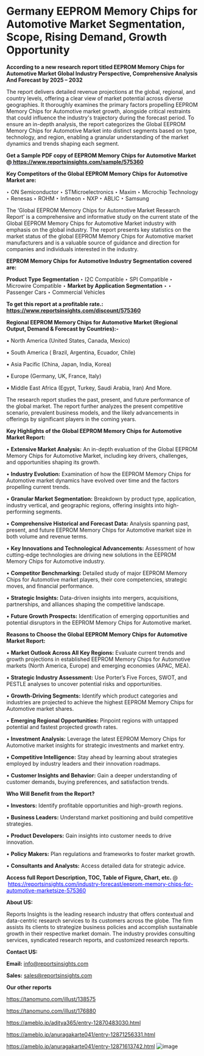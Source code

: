 # Germany EEPROM Memory Chips for Automotive Market Segmentation, Scope, Rising Demand, Growth Opportunity 

<strong>According to a new research report titled EEPROM Memory Chips for Automotive Market Global Industry Perspective, Comprehensive Analysis And Forecast by 2025 – 2032</strong>

The report delivers detailed revenue projections at the global, regional, and country levels, offering a clear view of market potential across diverse geographies. It thoroughly examines the primary factors propelling EEPROM Memory Chips for Automotive market growth, alongside critical restraints that could influence the industry's trajectory during the forecast period. To ensure an in-depth analysis, the report categorizes the Global EEPROM Memory Chips for Automotive Market into distinct segments based on type, technology, and region, enabling a granular understanding of the market dynamics and trends shaping each segment.

<strong>Get a Sample PDF copy of EEPROM Memory Chips for Automotive Market </strong><strong>@<a href=https://www.reportsinsights.com/sample/575360 style=color:#0000ff;> https://www.reportsinsights.com/sample/575360</a></strong></font>

<strong>Key Competitors of the Global EEPROM Memory Chips for Automotive Market are:</strong>

‣ ON Semiconductor
‣ STMicroelectronics
‣ Maxim
‣ Microchip Technology
‣ Renesas
‣ ROHM
‣ Infineon
‣ NXP
‣ ABLIC
‣ Samsung

The ‘Global EEPROM Memory Chips for Automotive Market Research Report’ is a comprehensive and informative study on the current state of the Global EEPROM Memory Chips for Automotive Market industry with emphasis on the global industry. The report presents key statistics on the market status of the global EEPROM Memory Chips for Automotive market manufacturers and is a valuable source of guidance and direction for companies and individuals interested in the industry.

<strong>EEPROM Memory Chips for Automotive Industry Segmentation covered are:</strong>

<strong>Product Type Segmentation</strong>
‣
I2C Compatible
‣ SPI Compatible
‣ Microwire Compatible
‣ 
<strong>Market by Application Segmentation</strong>
‣
‣  Passenger Cars
‣ Commercial Vehicles

<strong>To get this report at a profitable rate.: <a href=https://www.reportsinsights.com/discount/575360 style=color:#0000ff;>https://www.reportsinsights.com/discount/575360</a></strong></font>

<strong>Regional EEPROM Memory Chips for Automotive Market (Regional Output, Demand &amp; Forecast by Countries):-</strong>

• North America (United States, Canada, Mexico)

• South America ( Brazil, Argentina, Ecuador, Chile)

• Asia Pacific (China, Japan, India, Korea)

• Europe (Germany, UK, France, Italy)

• Middle East Africa (Egypt, Turkey, Saudi Arabia, Iran) And More.

The research report studies the past, present, and future performance of the global market. The report further analyzes the present competitive scenario, prevalent business models, and the likely advancements in offerings by significant players in the coming years.

<strong>Key Highlights of the Global EEPROM Memory Chips for Automotive Market Report:</strong>

• <strong>Extensive Market Analysis:</strong> An in-depth evaluation of the Global EEPROM Memory Chips for Automotive Market, including key drivers, challenges, and opportunities shaping its growth.

• <strong>Industry Evolution:</strong> Examination of how the EEPROM Memory Chips for Automotive market dynamics have evolved over time and the factors propelling current trends.

• <strong>Granular Market Segmentation:</strong> Breakdown by product type, application, industry vertical, and geographic regions, offering insights into high-performing segments.

• <strong>Comprehensive Historical and Forecast Data:</strong> Analysis spanning past, present, and future EEPROM Memory Chips for Automotive market size in both volume and revenue terms.

• <strong>Key Innovations and Technological Advancements:</strong> Assessment of how cutting-edge technologies are driving new solutions in the EEPROM Memory Chips for Automotive industry.

• <strong>Competitor Benchmarking:</strong> Detailed study of major EEPROM Memory Chips for Automotive market players, their core competencies, strategic moves, and financial performance.

• <strong>Strategic Insights:</strong> Data-driven insights into mergers, acquisitions, partnerships, and alliances shaping the competitive landscape.

• <strong>Future Growth Prospects:</strong> Identification of emerging opportunities and potential disruptors in the EEPROM Memory Chips for Automotive market.

<strong>Reasons to Choose the Global EEPROM Memory Chips for Automotive Market Report:</strong>

• <strong>Market Outlook Across All Key Regions:</strong> Evaluate current trends and growth projections in established EEPROM Memory Chips for Automotive markets (North America, Europe) and emerging economies (APAC, MEA).

• <strong>Strategic Industry Assessment:</strong> Use Porter’s Five Forces, SWOT, and PESTLE analyses to uncover potential risks and opportunities.

• <strong>Growth-Driving Segments:</strong> Identify which product categories and industries are projected to achieve the highest EEPROM Memory Chips for Automotive market shares.

• <strong>Emerging Regional Opportunities:</strong> Pinpoint regions with untapped potential and fastest projected growth rates.

• <strong>Investment Analysis:</strong> Leverage the latest EEPROM Memory Chips for Automotive market insights for strategic investments and market entry.

• <strong>Competitive Intelligence:</strong> Stay ahead by learning about strategies employed by industry leaders and their innovation roadmaps.

• <strong>Customer Insights and Behavior:</strong> Gain a deeper understanding of customer demands, buying preferences, and satisfaction trends.

<strong>Who Will Benefit from the Report?</strong>

• <strong>Investors:</strong> Identify profitable opportunities and high-growth regions.

• <strong>Business Leaders:</strong> Understand market positioning and build competitive strategies.

• <strong>Product Developers:</strong> Gain insights into customer needs to drive innovation.

• <strong>Policy Makers:</strong> Plan regulations and frameworks to foster market growth.

• <strong>Consultants and Analysts:</strong> Access detailed data for strategic advice.
</ul>
<strong>Access full Report Description, TOC, Table of Figure, Chart, etc. </strong>@  <a href=https://reportsinsights.com/industry-forecast/eeprom-memory-chips-for-automotive-marketsize-575360 style=color:#0000ff;>https://reportsinsights.com/industry-forecast/eeprom-memory-chips-for-automotive-marketsize-575360</a></font>

<strong><strong>About US</strong>:</strong>

Reports Insights is the leading research industry that offers contextual and data-centric research services to its customers across the globe. The firm assists its clients to strategize business policies and accomplish sustainable growth in their respective market domain. The industry provides consulting services, syndicated research reports, and customized research reports.

<strong>Contact US:</strong>

<p class=""""><b>Email:</b> <a href=mailto:info@reportsinsights.com>info@reportsinsights.com</a></p>
<p class=""""><b>Sales:</b> <a href=mailto:sales@reportsinsights.com>sales@reportsinsights.com</a></p>

<strong>Our other reports</strong>

<a href=https://tanomuno.com/illust/138575>https://tanomuno.com/illust/138575</a>

<a href=https://tanomuno.com/illust/176880>https://tanomuno.com/illust/176880</a>

<a href=https://ameblo.jp/aditya365/entry-12870483030.html>https://ameblo.jp/aditya365/entry-12870483030.html</a>

<a href=https://ameblo.jp/anuragakarte041/entry-12871256331.html>https://ameblo.jp/anuragakarte041/entry-12871256331.html</a>

<a href=https://ameblo.jp/anuragakarte041/entry-12871613742.html>https://ameblo.jp/anuragakarte041/entry-12871613742.html</a>
![image](https://github.com/user-attachments/assets/dfa93132-dda0-40c2-adac-8e9e0ce7eb70)
